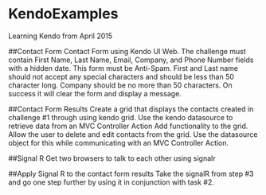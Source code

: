 # KendoExamples
Learning Kendo from April 2015

##Contact Form
Contact Form using Kendo UI Web. The challenge must contain First Name,
Last Name, Email, Company, and Phone Number fields with a hidden date. This form
must be Anti-Spam. First and Last name should not accept any special characters and
should be less than 50 character long. Company should be no more than 50 characters.
On success it will clear the form and display a message.

##Contact Form Results
Create a grid that displays the contacts created in challenge #1 through using kendo grid.
Use the kendo datasource to retrieve data from an MVC Controller Action
Add functionality to the grid. Allow the user to delete and edit contacts from the grid.
Use the datasource object for this while communicating with an MVC Controller Action.

##Signal R
Get two browsers to talk to each other using signalr

##Apply Signal R to the contact form results
Take the signalR from step #3 and go one step further by using it in conjunction with task #2.
